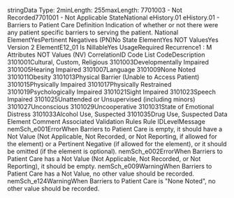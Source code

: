 

stringData Type: 2minLength: 255maxLength: 
7701003 - Not Recorded7701001 - Not Applicable
StateNational
eHistory.01
eHistory.01 - Barriers to Patient Care
Definition
Indication of whether or not there were any patient specific barriers to serving the patient.
National ElementYesPertinent Negatives (PN)No
State ElementYes
NOT ValuesYes
Version 2 ElementE12_01
Is NillableYes
UsageRequired
Recurrence1 : M
Attributes
NOT Values (NV)
CorrelationID
Code List
CodeDescription
3101001Cultural, Custom, Religious
3101003Developmentally Impaired
3101005Hearing Impaired
3101007Language
3101009None Noted
3101011Obesity
3101013Physical Barrier (Unable to Access Patient)
3101015Physically Impaired
3101017Physically Restrained
3101019Psychologically Impaired
3101021Sight Impaired
3101023Speech Impaired
3101025Unattended or Unsupervised (including minors)
3101027Unconscious
3101029Uncooperative
3101031State of Emotional Distress
3101033Alcohol Use, Suspected
3101035Drug Use, Suspected
Data Element Comment
Associated Validation Rules
Rule IDLevelMessage
nemSch_e001ErrorWhen Barriers to Patient Care is empty, it should have a Not Value (Not Applicable, Not
Recorded, or Not Reporting, if allowed for the element) or a Pertinent Negative (if allowed for the
element), or it should be omitted (if the element is optional).
nemSch_e002ErrorWhen Barriers to Patient Care has a Not Value (Not Applicable, Not Recorded, or Not
Reporting), it should be empty.
nemSch_e009WarningWhen Barriers to Patient Care has a Not Value, no other value should be recorded.
nemSch_e124WarningWhen Barriers to Patient Care is "None Noted", no other value should be recorded.